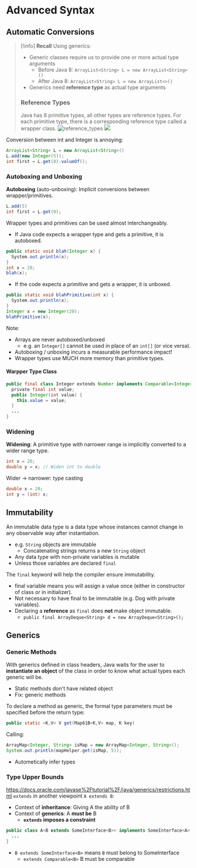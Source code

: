 Advanced Syntax
===
## Automatic Conversions
> [!info] **Recall**
> Using generics:
> - Generic classes require us to provide one or more actual type arguments
> 	- Before Java 8: `ArrayList<String> L = new ArrayList<String>()`
> 	- After Java 8: `ArrayList<String> L = new ArrayList<>()`
> - Generics need **reference type** as actual type arguments
> 
> ### Reference Types
> Java has 8 primitive types, all other types are reference types.
> For each primitive type, there is a corresponding reference type called a wrapper class.
> ![reference_types](https://joshhug.gitbooks.io/hug61b/content/assets/wrapper_classes.png)
> ![](https://www3.ntu.edu.sg/HOME/EHCHUA/PROGRAMMING/java/images/OOP_WrapperClass.png)

Conversion between int and Integer is annoying:
```java
ArrayList<String> L = new ArrayList<String>()
L.add(new Integer(5));
int first = L.get(0).valueOf();
```

### Autoboxing and Unboxing
**Autoboxing** (auto-unboxing): Implicit conversions between wrapper/primitives.
```java
L.add(5)
int first = L.get(0);
```

Wrapper types and primitives can be used almost interchangeably.
- If Java code expects a wrapper type and gets a primitive, it is autoboxed.
```java
public static void blah(Integer x) {
  System.out.println(x);
}
int x = 20;
blah(x);
```
- If the code expects a primitive and gets a wrapper, it is unboxed.
```java
public static void blahPrimitive(int x) {
  System.out.println(x);
}
Integer x = new Integer(20);
blahPrimitive(x);
```

Note:
- Arrays are never autoboxed/unboxed
	- e.g. an `Integer[]` cannot be used in place of an `int[]` (or vice versa).
- Autoboxing / unboxing incurs a measurable performance impact!
- Wrapper types use MUCH more memory than primitive types.

#### Warpper Type Class
```java
public final class Integer extends Number implements Comparable<Integer> {
  private final int value;  
  public Integer(int value) {
    this.value = value;
  }
  ...
}
```
### Widening
**Widening**: A primitive type with narrower range is implicitly converted to a wider range type.

```java
int x = 20;
double y = x; // Widen int to double
```

Wider -> narrower: type casting
```java
double x = 20;
int y = (int) x;
```

## Immutability
An immutable data type is a data type whose instances cannot change in any observable way after instantiation.
- e.g. `String` objects are immutable
	- Concatenating strings returns a new `String` object
- Any data type with non-private variables is mutable
- Unless those variables are declared `final`

The `final` keyword will help the compiler ensure immutability.
- final variable means you will assign a value once (either in constructor of class or in initializer).
- Not necessary to have final to be immutable (e.g. Dog with private variables).
- Declaring a **reference** as `final` does **not** make object immutable.
	- `public final ArrayDeque<String> d = new ArrayDeque<String>();`


## Generics
### Generic Methods
With generics defined in class headers, Java waits for the user to **instantiate an object** of the class in order to know what actual types each generic will be.
- Static methods don't have related object
- Fix: generic methods

To declare a method as generic, the formal type parameters must be specified before the return type:

```java
public static <K,V> V get(Map61B<K,V> map, K key)
```

Calling:
```java
ArrayMap<Integer, String> isMap = new ArrayMap<Integer, String>();
System.out.println(mapHelper.get(isMap, 5));
```
- Autometically infer types
### Type Upper Bounds
https://docs.oracle.com/javase%2Ftutorial%2F/java/generics/restrictions.html
`extends` in another viewpoint `A extends B`:
- Context of **inheritance**: Giving A the ability of B
- Context of **generics**: A **must be** B
	- **`extends` imposes a constraint**
```java
public class A<B extends SomeInterface<B>> implements SomeInterface<A> {
  ...
}
```
- `B extends SomeInterface<B>` means `B` must belong to SomeInterface
	- `extends Comparable<B>` B must be comparable
